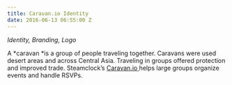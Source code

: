 ```yaml
---
title: Caravan.io Identity
date: 2016-06-13 06:55:00 Z
---
```


*Identity, Branding, Logo*

A *caravan *is a group of people traveling together. Caravans were used desert areas and across Central Asia. Traveling in groups offered protection and improved trade. Steamclock’s [Caravan.io ](http://caravan.io/)helps large groups organize events and handle RSVPs.